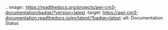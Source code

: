 .. image:: https://readthedocs.org/projects/awi-cm3-documentation/badge/?version=latest
    :target: https://awi-cm3-documentation.readthedocs.io/en/latest/?badge=latest
    :alt: Documentation Status
